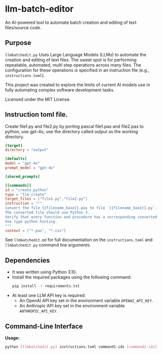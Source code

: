 # llm-batch-editor

An AI-powered tool to automate batch creation and editing of text files/source code.

## Purpose

`llmbatchedit.py` Uses Large Language Models (LLMs) to automate the creation and editing of text files. The sweet spot is for performing repeatable, automated, multi step operations across many files. The configuration for these operations is specified in an instruction file (e.g., `instructions.toml`).

This project was created to explore the limits of current AI models use in fully automating complex software development tasks.

Licensed under the MIT License.

## Instruction toml file.

Create file1.py and file2.py by porting pascal file1.pas and file2.pas to python, use gpt-4o, use the directory called output as the working directory.

```toml
[target]
directory = "output"

[defaults]
model = "gpt-4o"
prompt_model = "gpt-4o" 

[shared_prompts]

[[commands]]
id = "create_python"
type = "llm_create"
target_files = ["file1.py","file2.py"]
instruction = """
Convert the file {{filename_base}}.pas to file `{{filename_base}}.py`.
The converted file should use Python 3.
Verify that every function and procedure has a corresponding converted function.
Use type python hinting.
"""
context = ["*.pas", "*.csv"]
```

See `llmbatchedit.md` for full documentation on the `instructions.toml` and `llmbatchedit.py` command line arguments.

## Dependencies

- It was written using Python 3.10.
- Install the required packages using the following command:
    ```bash
    pip install -r requirements.txt
    ```
- At least one LLM API key is required:
  - An OpenAI API key set in the environment variable `OPENAI_API_KEY`.
  - An Anthropic API key set in the environment variable `ANTHROPIC_API_KEY`.

## Command-Line Interface

**Usage:**
```bash
python [llmbatchedit.py] instructions.toml command1-ids [command2-ids] ...
